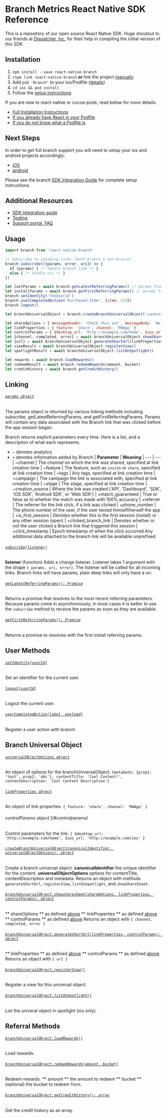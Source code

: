 # Branch Metrics React Native SDK Reference

This is a repository of our open source React Native SDK. Huge shoutout to our friends at [Dispatcher, Inc.](https://dispatchertrucking.com) for their help in compiling the initial version of this SDK.

## Installation

1. `npm install --save react-native-branch`
2. `rnpm link react-native-branch` **or** link the project [manually](./docs/installation.md#manual-linking)
3. Add `pod 'Branch'` to your ios/Podfile ([details](./docs/installation.md#cocoa-pods))
4. `cd ios && pod install`
5. Follow the [setup instructions](`./docs/setup.md`)

If you are new to react-native or cocoa-pods, read below for more details:
- [Full Installation Instructions](./docs/installation.md)
- [If you already have React in your Podfile](./docs/installation.md#pod-only-installation)
- [If you do not know what a Podfile is](./docs/installation.md#creating-a-new-podfile)

## Next Steps
In order to get full branch support you will need to setup your ios and android projects accordingly:
- [iOS](./docs/setup.md#ios)
- [android](./docs/setup.md#android)

Please see the branch [SDK Integration Guide](https://dev.branch.io/getting-started/sdk-integration-guide/) for complete setup instructions.

## Additional Resources
- [SDK Integration guide](https://dev.branch.io/recipes/add_the_sdk/react/)
- [Testing](https://dev.branch.io/getting-started/integration-testing/guide/react/)
- [Support portal, FAQ](http://support.branch.io/)

## Usage
```js
import branch from 'react-native-branch'

// Subscribe to incoming links (both branch & non-branch)
branch.subscribe(({params, error, uri}) => {
  if (params) { /* handle branch link */ }
  else { /* handle uri */ }
})

let lastParams = await branch.getLatestReferringParams() // params from last open
let installParams = await branch.getFirstReferringParams() // params from original install
branch.setIdentity('theUserId')
branch.userCompletedAction('Purchased Item', {item: 123})
branch.logout()

let branchUniversalObject = branch.createBranchUniversalObject('canonicalIdentifier', {metadata: {prop1: 'test', prop2: 'abc'}, contentTitle: 'Cool Content!', contentDescription: 'Cool Content Description'}

let shareOptions = { messageHeader: 'Check this out', messageBody: 'No really, check this out!' }
let linkProperties = { feature: 'share', channel: 'RNApp' }
let controlParams = { $desktop_url: 'http://example.com/home', $ios_url: 'http://example.com/ios' }
let {channel, completed, error} = await branchUniversalObject.showShareSheet(shareOptions, linkProperties, controlParams)
let {url} = await branchUniversalObject.generateShortUrl(linkProperties, controlParams)
let viewResult = await branchUniversalObject.registerView()
let spotlightResult = await branchUniversalObject.listOnSpotlight()

let rewards = await branch.loadRewards()
let redeemResult = await branch.redeemRewards(amount, bucket)
let creditHistory = await branch.getCreditHistory()
```

## Linking
###### <a id='params'></a>[`params object`](#params)
The params object is returned by various linking methods including subscribe, getLatestReferringParams, and getFirstReferringParams. Params will contain any data associated with the Branch link that was clicked before the app session began.

Branch returns explicit parameters every time. Here is a list, and a description of what each represents.
* `~` denotes analytics
* `+` denotes information added by Branch
| **Parameter** | **Meaning**
| --- | ---
| ~channel | The channel on which the link was shared, specified at link creation time
| ~feature | The feature, such as `invite` or `share`, specified at link creation time
| ~tags | Any tags, specified at link creation time
| ~campaign | The campaign the link is associated with, specified at link creation time
| ~stage | The stage, specified at link creation time
| ~creation_source | Where the link was created ('API', 'Dashboard', 'SDK', 'iOS SDK', 'Android SDK', or 'Web SDK')
| +match_guaranteed | True or false as to whether the match was made with 100% accuracy
| +referrer | The referrer for the link click, if a link was clicked
| +phone_number | The phone number of the user, if the user texted himself/herself the app
| +is_first_session | Denotes whether this is the first session (install) or any other session (open)
| +clicked_branch_link | Denotes whether or not the user clicked a Branch link that triggered this session
| +click_timestamp | Epoch timestamp of when the click occurred
Any additional data attached to the branch link will be available unprefixed.

###### <a id='subscribe'></a>[`subscribe(listener)`](#subscribe)
**listener** (function)
Adds a change listener. Listener takes 1 argument with the shape `{ params, uri, error}`. The listener will be called for all incoming links. Branch links will have params, plain deep links will only have a uri.

###### <a id='getlatestreferringparams'></a>[`getLatestReferringParams(): Promise`](#getlatestreferringparams)
Returns a promise that resolves to the most recent referring parameters. Because params come in asynchronously, in most cases it is better to use the `subscribe` method to receive the params as soon as they are available.
###### <a id='getfirstreferringparams'></a>[`getFirstReferringParams(): Promise`](#getfirstreferringparams)
Returns a promise to resolves with the first install referring params.

## User Methods
###### <a id='setidentity'></a>[`setIdentity(userId)`](#setidentity)
Set an identifier for the current user.

###### <a id='logout'></a>[`logout(userId)`](#logout)
Logout the current user.

###### <a id='usercompletedaction'></a>[`userCompletedAction(label, payload)`](#usercompletedaction)
Register a user action with branch.

## Branch Universal Object
###### <a id='universalobjectoptions'></a>[`universalObjectOptions object`](#universalobjectoptions)
An object of options for the branchUniversalObject.
`{metadata: {prop1: 'test', prop2: 'abc'}, contentTitle: 'Cool Content!', contentDescription: 'Cool Content Description'}`

###### <a id='linkproperties'></a>[`linkProperties object`](#linkproperties)
An object of link properties.
`{ feature: 'share', channel: 'RNApp' }`

###### <a id='controlparams'></a>controlParams object`](#controlparams)
Control parameters for the link.
`{ $desktop_url: 'http://example.com/home', $ios_url: 'http://example.com/ios' }`

###### <a id='createbranchuniversalobject'></a>[`createBranchUniversalObject(canonicalIdentifier, universalObjectOptions): object`](#createbranchuniversalobject)
Create a branch universal object.
**canonicalIdentifier** the unique identifier for the content.
**universalObjectOptions** options for contentTitle, contentDescription and metadata.
Returns an object with methods `generateShortUrl`, `registerView`, `listOnSpotlight`, and `showShareSheet`.

###### <a id='showsharesheet'></a>[`branchUniversalObject.showsharesheet(shareOptions, linkProperties, controlParams): object`](#showsharesheet)
** shareOptions ** as defined [above](#shareoptions)
** linkProperties ** as defined [above](#linkproperties)
** controlParams ** as defined [above](#controlparams)
Returns an object with `{ channel, completed, error }`

######  <a id='generateshorturl'></a>[`branchUniversalObject.generateShortUrl(linkProperties, controlParams): object`](#generateshorturl)
** linkProperties ** as defined [above](#linkproperties)
** controlParams ** as defined [above](#controlparams)
Returns an object with `{ url }`

######  <a id='registerview'></a>[`branchUniversalObject.registerView()`](#registerview)
Register a view for this universal object.

######  <a id='listonspotlight'></a>[`branchUniversalObject.listOnSpotlight()`](#listonspotlight)
List the univeral object in spotlight (ios only).

## Referral Methods
######  <a id='loadrewards'></a>[`branchUniversalObject.loadRewards()`](#loadrewards)
Load rewards.

######  <a id='redeemrewards'></a>[`branchUniversalObject.redeemRewards(amount, bucket)`](#redeemrewards)
Redeem rewards.
** amount ** the amount to redeem
** bucket ** (optional) the bucket to redeem from.

######  <a id='getcredithistory'></a>[`branchUniversalObject.getCreditHistory(): array`](#getcredithistory)
Get the credit history as an array.
